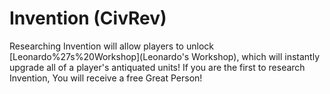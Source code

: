 # Invention (CivRev)

Researching Invention will allow players to unlock [Leonardo%27s%20Workshop](Leonardo's Workshop), which will instantly upgrade all of a player's antiquated units! If you are the first to research Invention, You will receive a free Great Person!